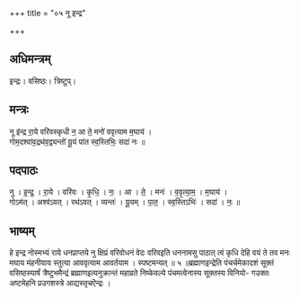 +++
title = "०५ नू इन्द्र"

+++
## अधिमन्त्रम्
इन्द्रः। वसिष्ठः। त्रिष्टुप्।

## मन्त्रः
नू इ॑न्द्र रा॒ये वरि॑वस्कृधी न॒ आ ते॒ मनो॑ ववृत्याम म॒घाय॑ ।  
गोम॒दश्वा॑व॒द्रथ॑व॒द्व्यन्तो॑ यू॒यं पा॑त स्व॒स्तिभिः॒ सदा॑ नः ॥

## पदपाठः
नु । इ॒न्द्र॒ । रा॒ये । वरि॑वः । कृ॒धि॒ । नः॒ । आ । ते॒ । मनः॑ । व॒वृ॒त्या॒म॒ । म॒घाय॑ ।  
गोऽम॑त् । अश्व॑ऽवत् । रथ॑ऽवत् । व्यन्तः॑ । यू॒यम् । पा॒त॒ । स्व॒स्तिऽभिः॑ । सदा॑ । नः॒ ॥

## भाष्यम्
हे इन्द्र नोस्मभ्यं राये धनप्राप्तये नु क्षिप्रं वरिवोधनं वेदः वरिवइति धननामसु पाठात् त्वं कृधि देहि वयं ते तव मनः मघाय मंहनीयाय स्तुत्या आववृत्याम आवर्तयाम । स्पष्टमन्यत् ॥ ५ ॥ब्रह्माणइन्द्रेति पंचर्चमेकादशं सूक्तं वसिष्ठस्यार्षं त्रैष्टुभमैन्द्रं ब्रह्माणइत्यनुक्रान्तं महाव्रते निष्केवल्ये पंचमत्वेनास्य सूक्तस्य विनियो- गउक्तः अष्टमेहनि प्रउगशस्त्रे आद्यस्तृचऎन्द्रः ।